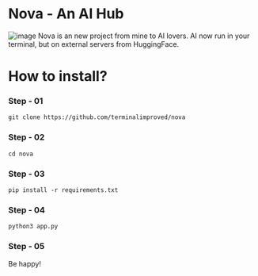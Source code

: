 # Nova - An AI Hub
![image](https://github.com/user-attachments/assets/b794b3d7-e778-4d1b-a28f-85ebdfe4fbcf)
Nova is an new project from mine to AI lovers. AI now run in your terminal, but on external servers from HuggingFace.

# How to install?
### Step - 01
 ```git clone https://github.com/terminalimproved/nova ```
### Step - 02 
 ```cd nova ```
### Step - 03 
 ```pip install -r requirements.txt ```
### Step - 04 
 ```python3 app.py ```
### Step - 05 
Be happy! 
